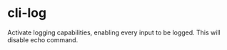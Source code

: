 cli-log
=======

Activate logging capabilities, enabling every input to be logged. This will disable echo command.
